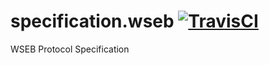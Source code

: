 specification.wseb  [![TravisCI](https://travis-ci.org/k3po/specification.wseb.svg?branch=develop)](https://travis-ci.org/k3po/specification.wseb)
==================

WSEB Protocol Specification
